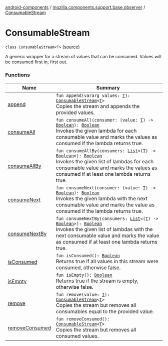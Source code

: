 [android-components](../../index.md) / [mozilla.components.support.base.observer](../index.md) / [ConsumableStream](./index.md)

# ConsumableStream

`class ConsumableStream<T>` [(source)](https://github.com/mozilla-mobile/android-components/blob/master/components/support/base/src/main/java/mozilla/components/support/base/observer/Consumable.kt#L79)

A generic wrapper for a stream of values that can be consumed. Values will
be consumed first in, first out.

### Functions

| Name | Summary |
|---|---|
| [append](append.md) | `fun append(vararg values: `[`T`](index.md#T)`): `[`ConsumableStream`](./index.md)`<`[`T`](index.md#T)`>`<br>Copies the stream and appends the provided values. |
| [consumeAll](consume-all.md) | `fun consumeAll(consumer: (value: `[`T`](index.md#T)`) -> `[`Boolean`](https://kotlinlang.org/api/latest/jvm/stdlib/kotlin/-boolean/index.html)`): `[`Boolean`](https://kotlinlang.org/api/latest/jvm/stdlib/kotlin/-boolean/index.html)<br>Invokes the given lambda for each consumable value and marks the values as consumed if the lambda returns true. |
| [consumeAllBy](consume-all-by.md) | `fun consumeAllBy(consumers: `[`List`](https://kotlinlang.org/api/latest/jvm/stdlib/kotlin.collections/-list/index.html)`<(`[`T`](index.md#T)`) -> `[`Boolean`](https://kotlinlang.org/api/latest/jvm/stdlib/kotlin/-boolean/index.html)`>): `[`Boolean`](https://kotlinlang.org/api/latest/jvm/stdlib/kotlin/-boolean/index.html)<br>Invokes the given list of lambdas for each consumable value and marks the values as consumed if at least one lambda returns true. |
| [consumeNext](consume-next.md) | `fun consumeNext(consumer: (value: `[`T`](index.md#T)`) -> `[`Boolean`](https://kotlinlang.org/api/latest/jvm/stdlib/kotlin/-boolean/index.html)`): `[`Boolean`](https://kotlinlang.org/api/latest/jvm/stdlib/kotlin/-boolean/index.html)<br>Invokes the given lambda with the next consumable value and marks the value as consumed if the lambda returns true. |
| [consumeNextBy](consume-next-by.md) | `fun consumeNextBy(consumers: `[`List`](https://kotlinlang.org/api/latest/jvm/stdlib/kotlin.collections/-list/index.html)`<(`[`T`](index.md#T)`) -> `[`Boolean`](https://kotlinlang.org/api/latest/jvm/stdlib/kotlin/-boolean/index.html)`>): `[`Boolean`](https://kotlinlang.org/api/latest/jvm/stdlib/kotlin/-boolean/index.html)<br>Invokes the given list of lambdas with the next consumable value and marks the value as consumed if at least one lambda returns true. |
| [isConsumed](is-consumed.md) | `fun isConsumed(): `[`Boolean`](https://kotlinlang.org/api/latest/jvm/stdlib/kotlin/-boolean/index.html)<br>Returns true if all values in this stream were consumed, otherwise false. |
| [isEmpty](is-empty.md) | `fun isEmpty(): `[`Boolean`](https://kotlinlang.org/api/latest/jvm/stdlib/kotlin/-boolean/index.html)<br>Returns true if the stream is empty, otherwise false. |
| [remove](remove.md) | `fun remove(value: `[`T`](index.md#T)`): `[`ConsumableStream`](./index.md)`<`[`T`](index.md#T)`>`<br>Copies the stream but removes all consumables equal to the provided value. |
| [removeConsumed](remove-consumed.md) | `fun removeConsumed(): `[`ConsumableStream`](./index.md)`<`[`T`](index.md#T)`>`<br>Copies the stream but removes all consumed values. |
